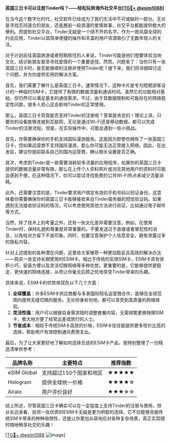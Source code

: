 **英国三日卡可以注册Tinder吗？——轻松玩转海外社交平台[[TG💪+ @esim1088](https://t.me/s/esim1088)]**

在当今这个数字化时代，社交软件已经成为了我们生活中不可或缺的一部分。无论是寻找志同道合的朋友，还是邂逅一段浪漫的爱情故事，社交平台都能提供极大的便利。而提到社交平台，Tinder无疑是一个绕不开的名字。作为一款风靡全球的约会应用，Tinder以其简单便捷的操作和丰富的用户资源吸引了无数年轻人的关注。

对于计划前往英国旅游或者短期居住的人来说，Tinder可能是他们想要体验当地文化、结识新朋友甚至寻找爱情的一个重要途径。然而，问题来了：当你只有一张英国三日卡时，是否能够顺利注册并使用Tinder呢？接下来，我们将详细探讨这个问题，并为你提供实用的解决方案。

首先，我们需要了解什么是英国三日卡。通常情况下，这种卡片是专为短期游客设计的一种临时SIM卡，它提供了有限的数据流量和通话时间。虽然它的功能相对基础，但仍然可以满足基本的通信需求。不过，由于其数据限制和可能存在的网络稳定性问题，很多人担心这会影响Tinder的正常使用。

那么，英国三日卡究竟能否支持Tinder的注册呢？答案是肯定的！理论上讲，只要你的设备能够连接到互联网，无论是通过Wi-Fi还是移动数据，都可以完成Tinder的注册流程。但是，在实际操作中，可能会遇到一些小挑战。

首先，你需要确保你的手机支持国际漫游服务。这是因为即使你拥有了一张英国三日卡，但如果运营商不支持国际漫游，那么你可能无法正常接入网络。因此，在出发前，建议你提前联系自己的国内运营商，确认相关设置是否正确。

其次，考虑到Tinder是一款需要消耗较多流量的应用程序，如果你的英国三日卡提供的数据流量非常有限，那么在上传个人资料照片或浏览其他用户的资料时可能会感到不便。在这种情况下，你可以尝试寻找免费的公共Wi-Fi热点来减少流量消耗。

此外，还需要注意的是，Tinder要求用户绑定有效的手机号码以验证身份。这意味着你需要确保你的英国三日卡能够接收来自Tinder服务器的短信验证码。如果遇到无法接收验证码的情况，可以考虑使用其他方法进行验证，比如通过电子邮件等方式。

当然，除了技术上的考量之外，还有一些文化差异需要注意。例如，在使用Tinder时，保持礼貌和尊重是非常重要的。不要发送过于直接或者冒犯性的消息，以免给对方留下不良印象。同时，也要注意保护个人信息安全，避免泄露过多的隐私内容。

针对上述提到的各种潜在问题，这里给大家推荐一种更加稳妥且高效的解决办法——购买一张支持长期使用的ESIM卡。相比于传统的实体SIM卡，ESIM卡具有体积小巧、安装方便以及灵活切换网络等多种优势。更重要的是，它能够提供更稳定、更快速的网络连接，从而让你毫无后顾之忧地享受Tinder带来的乐趣。

具体来说，ESIM卡的优势体现在以下几个方面：

1. **全球覆盖**：许多ESIM卡供应商都与多家国际知名运营商合作，能够在全球范围内提供无缝切换的服务。无论你身处何地，都可以享受到高质量的网络体验。
2. **灵活性强**：用户可以根据自身需求随时调整套餐内容，无需频繁更换物理SIM卡，极大地方便了经常出差或旅行的人士。
3. **节省成本**：相较于传统SIM卡高昂的价格，ESIM卡往往能提供更多性价比高的选择，帮助用户有效控制通讯费用支出。

最后，为了让大家更好地了解如何选择合适的ESIM卡产品，我特别整理了一份精选清单供参考：

| 品牌名称 | 主要特点 | 推荐指数 |
| --- | --- | --- |
| eSIM Global | 支持超过150个国家和地区 | ★★★★★ |
| Hologram | 提供全球统一价格 | ★★★★☆ |
| Airalo | 用户评价良好 | ★★★☆☆ |

综上所述，尽管英国三日卡确实可以在一定程度上支持Tinder的注册与使用，但从长远来看，投资一张优质的ESIM卡无疑是更为明智的选择。它不仅能够克服传统SIM卡带来的种种局限性，还能让你更加从容地应对各种复杂场景，真正实现随时随地畅享社交的乐趣！

[[TG💪+ @esim1088](https://t.me/s/esim1088) ![Image](https://i.postimg.cc/4NQfJmqS/Snipaste-2025-05-13-00-14-12.png)]